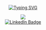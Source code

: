 <div id="header" align="center">

[![Typing SVG](https://readme-typing-svg.herokuapp.com?font=Fira+Code&duration=2000&pause=300&color=9E15F7&width=435&lines=Java;Angular;C%23;Typescript;Javascript;Pikachu;SASS;CSS;RxJs;Tailwind;PHP%2C+it's+not+dead+yet)](https://git.io/typing-svg)
  
  <div id="banner">
    <img src="https://media.giphy.com/media/L1R1tvI9svkIWwpVYr/giphy.gif"/>
  </div>
 
  <div id="badges">
    <a href="https://www.linkedin.com/in/stephanie-gallegos-33719ba9/">
      <img src="https://img.shields.io/badge/LinkedIn-blue?style=for-the-badge&logo=linkedin&logoColor=white&style=plastic" alt="LinkedIn Badge"/>
    </a>
  </div>
</div>
